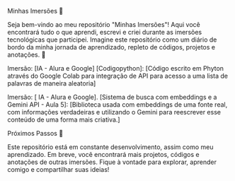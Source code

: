 Minhas Imersões 🚀

Seja bem-vindo ao meu repositório "Minhas Imersões"! Aqui você encontrará tudo o que aprendi, escrevi e criei durante as imersões tecnológicas que participei.
Imagine este repositório como um diário de bordo da minha jornada de aprendizado, repleto de códigos, projetos e anotações. 🧭

Imersão: [IA - Alura e Google]
[Codigopython]: [Código escrito em Phyton através do Google Colab para integração de API para acesso a uma lista de palavras de maneira aleatoria]

Imersão: [ IA - Alura e Google]. 
[Sistema de busca com embeddings e a Gemini API - Aula 5]: [Biblioteca usada com embeddings de uma fonte real, com informações verdadeiras e utilizando o Gemini para reescrever esse conteúdo de uma forma mais criativa.]

Próximos Passos 👣

Este repositório está em constante desenvolvimento, assim como meu aprendizado. Em breve, você encontrará mais projetos, códigos e anotações de outras imersões.
Fique à vontade para explorar, aprender comigo e compartilhar suas ideias!
